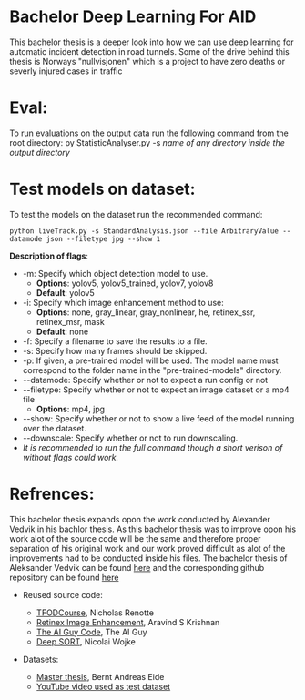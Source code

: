 # Bachelor Deep Learning For AID
This bachelor thesis is a deeper look into how we can use deep learning for automatic incident detection in road tunnels. Some of the drive behind this thesis is Norways "nullvisjonen" which is a project to have zero deaths or severly injured cases in traffic

# Eval:
To run evaluations on the output data run the following command from the root directory:
    py StatisticAnalyser.py -s *name of any directory inside the output directory*

# Test models on dataset:
To test the models on the dataset run the recommended command:

    python liveTrack.py -s StandardAnalysis.json --file ArbitraryValue --datamode json --filetype jpg --show 1

**Description of flags**:
- -m: Specify which object detection model to use. 
  - **Options**: yolov5, yolov5_trained, yolov7, yolov8
  - **Default**: yolov5
- -i: Specify which image enhancement method to use:
  - **Options**: none, gray_linear, gray_nonlinear, he, retinex_ssr, retinex_msr, mask
  - **Default**: none
- -f: Specify a filename to save the results to a file.
- -s: Specify how many frames should be skipped.
- -p: If given, a pre-trained model will be used. The model name must correspond to the folder name in the "pre-trained-models" directory.
- --datamode: Specify whether or not to expect a run config or not
- --filetype: Specify whether or not to expect an image dataset or a mp4 file
  - **Options**: mp4, jpg
- --show: Specify whether or not to show a live feed of the model running over the dataset.
- --downscale: Specify whether or not to run downscaling.
- *It is recommended to run the full command though a short verison of without flags could work.*


# Refrences:
This bachelor thesis expands opon the work conducted by Alexander Vedvik in his bachlor thesis. As this bachelor thesis was to improve opon his work alot of the source code will be the same and therefore proper separation of his original work and our work proved difficult as alot of the improvements had to be conducted inside his files. The bachelor thesis of Aleksander Vedvik can be found [here](https://hdl.handle.net/11250/3003555) and the corresponding github repository can be found [here](https://github.com/aleksander-vedvik/Bachelor/tree/main)
- Reused source code:
  - [TFODCourse](https://github.com/nicknochnack/TFODCourse), Nicholas Renotte
  - [Retinex Image Enhancement](https://github.com/aravindskrishnan/Retinex-Image-Enhancement), Aravind S Krishnan
  - [The AI Guy Code](https://github.com/theAIGuysCode/yolov4-deepsort), The AI Guy
  - [Deep SORT](https://github.com/nwojke/deep_sort), Nicolai Wojke

- Datasets:
  - [Master thesis](https://github.com/BerntA/CVEET), Bernt Andreas Eide
  - [YouTube video used as test dataset](https://www.youtube.com/watch?v=IOxxEJpXZGU&ab_channel=RedDFilm)
